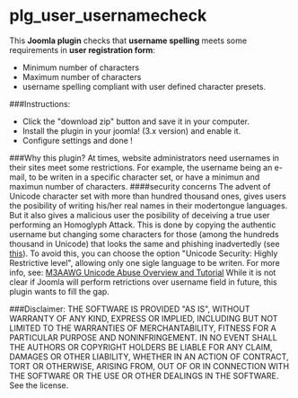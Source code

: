 # plg_user_usernamecheck
This **Joomla plugin** checks that **username spelling** meets some requirements in **user registration form**:
* Minimum number of characters
* Maximum number of characters
* username spelling compliant with user defined character presets.

###Instructions:
* Click the "download zip" button and save it in your computer.
* Install the plugin in your joomla! (3.x version) and enable it.
* Configure settings and done !

###Why this plugin?
At times, website administrators need usernames in their sites meet some restrictions. For example, the username being an e-mail, to be writen in a specific character set, or have a minimun and maximun number of characters.
####security concerns
The advent of Unicode character set with more than hundred thousand ones, gives users the posibility of writing his/her real names in their modertongue languages. But it also gives a malicious user the posibility of deceiving a true user performing an Homoglyph Attack. This is done by copying the authentic username but changing some characters for those (among the hundreds thousand in Unicode) that looks the same and phishing inadvertedly (see [this](http://www.irongeek.com/homoglyph-attack-generator.php)). To avoid this, you can choose the option "Unicode Security: Highly Restrictive level", allowing only one sigle language to be writen. For more info, see: [M3AAWG Unicode Abuse Overview and Tutorial](https://www.m3aawg.org/sites/default/files/m3aawg-unicode-tutorial-2016-02.pdf)
While it is not clear if Joomla will perform retrictions over username field in future, this plugin wants to fill the gap.

###Disclaimer:
THE SOFTWARE IS PROVIDED "AS IS", WITHOUT WARRANTY OF ANY KIND, EXPRESS OR IMPLIED, INCLUDING BUT NOT LIMITED TO THE WARRANTIES OF MERCHANTABILITY, FITNESS FOR A PARTICULAR PURPOSE AND NONINFRINGEMENT. IN NO EVENT SHALL THE AUTHORS OR COPYRIGHT HOLDERS BE LIABLE FOR ANY CLAIM, DAMAGES OR OTHER LIABILITY, WHETHER IN AN ACTION OF CONTRACT, TORT OR OTHERWISE, ARISING FROM, OUT OF OR IN CONNECTION WITH THE SOFTWARE OR THE USE OR OTHER DEALINGS IN THE SOFTWARE. See the license.
